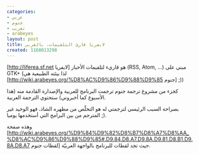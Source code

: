 ```yaml
---
categories:
- عربي
- جنوم
- تعريب
- arabeyes
layout: post
title: لايفريا قارئ التلقيمات، بالعربي
created: 1168013298
---
```

[http://liferea.sf.net لايفريا] هو قاريء لتلقيمات الأخبار (RSS, Atom, ...) مبني على GTK+ (لذا بيئته الطبيعية هي [http://wiki.arabeyes.org/%D8%AC%D9%86%D9%88%D9%85 جنوم] ;)) 

كجزء من مشروع ترجمة جنوم ترجمت البرنامج للعربية والإصدارة القادمة منه (هذا الأسبوع كما أخبروني) ستحتوي الترجمة العربية.

بصراحة السبب الرئيسي لترجمتي له هو التخلّص من مظهره الشاذ، فهو الوحيد غير المترجم من بين البرامج التي أستخدمها يوميا ;).

وهذه صفحة [http://wiki.arabeyes.org/%D9%84%D9%82%D8%B7%D8%A7%D8%AA_%D8%AC%D9%86%D9%88%D9%85#.D9.84.D8.A7.D9.8A.D9.81.D8.B1.D9.8A.D8.A7 لقطات جنوم] حيث تجد لقطات للبرنامج بالواجهة العربيّة.
